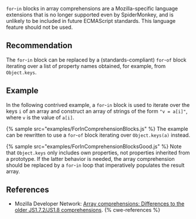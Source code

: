 `for`-`in` blocks in array comprehensions are a Mozilla-specific language extensions that is no longer supported even by SpiderMonkey, and is unlikely to be included in future ECMAScript standards. This language feature should not be used.


## Recommendation
The `for`-`in` block can be replaced by a (standards-compliant) `for`-`of` block iterating over a list of property names obtained, for example, from `Object.keys`.


## Example
In the following contrived example, a `for`-`in` block is used to iterate over the keys `i` of an array and construct an array of strings of the form `"v = a[i]"`, where `v` is the value of `a[i]`.

{% sample src="examples/ForInComprehensionBlocks.js" %}
The example can be rewritten to use a `for`-`of` block iterating over `Object.keys(a)` instead.

{% sample src="examples/ForInComprehensionBlocksGood.js" %}
Note that `Object.keys` only includes own properties, not properties inherited from a prototype. If the latter behavior is needed, the array comprehension should be replaced by a `for`-`in` loop that imperatively populates the result array.


## References
* Mozilla Developer Network: [Array comprehensions: Differences to the older JS1.7.2/JS1.8 comprehensions](https://developer.mozilla.org/en-US/docs/Web/JavaScript/Reference/Operators/Array_comprehensions#Differences_to_the_older_JS1.7.2FJS1.8_comprehensions).
{% cwe-references %}
